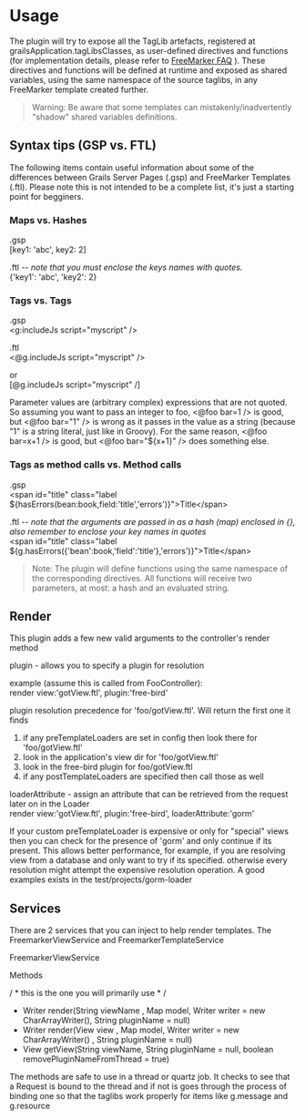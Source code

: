 # Usage

The plugin will try to expose all the TagLib artefacts, registered at grailsApplication.tagLibsClasses, as
user-defined directives and functions (for implementation details, please refer to
[FreeMarker FAQ](http://freemarker.sourceforge.net/docs/app_faq.html#faq_implement_function_or_macro_in_java) ).
These directives and functions will be defined at runtime and exposed as shared variables, using the same namespace
of the source taglibs, in any FreeMarker template created further.

>Warning:
>Be aware that some templates can mistakenly/inadvertently "shadow" shared variables definitions.

## Syntax tips (GSP vs. FTL)

The following items contain useful information about some of the differences between Grails Server Pages (.gsp) and
FreeMarker Templates (.ftl). Please note this is not intended to be a complete list, it's just a starting point for
begginers.

### Maps vs. Hashes

.gsp  
	[key1: 'abc', key2: 2]


.ftl  -- *note that you must enclose the keys names with quotes.*  
	{'key1': 'abc', 'key2': 2}

### Tags vs. Tags

.gsp  
	&lt;g:includeJs script="myscript" />

.ftl  
	&lt;@g.includeJs script="myscript" />

or  
	[@g.includeJs script="myscript" /]


Parameter values are (arbitrary complex) expressions that are not quoted. So assuming you want to pass an integer to
foo, <\@foo bar=1 /> is good, but <\@foo bar="1" /> is wrong as it passes in the value as a string (because "1" is a
string literal, just like in Groovy). For the same reason, <\@foo bar=x+1 /> is good, but <\@foo bar="${x+1}" />
does something else.

### Tags as method calls vs. Method calls

.gsp  
	&lt;span id="title" class="label ${hasErrors(bean:book,field:'title','errors')}">Title&lt;/span>

.ftl -- *note that the arguments are passed in as a hash (map) enclosed in {}, also remember to enclose your key names in
quotes*  
	&lt;span id="title" class="label ${g.hasErrors({'bean':book,'field':'title'},'errors')}">Title&lt;/span>


>Note:
>The plugin will define functions using the same namespace of the corresponding directives.
All functions will receive two parameters, at most: a hash and an evaluated string. 


## Render

This plugin adds a few new valid arguments to the controller's render method

plugin - allows you to specify a plugin for resolution

example (assume this is called from FooController):  
	render view:'gotView.ftl', plugin:'free-bird'

plugin resolution precedence for 'foo/gotView.ftl'. Will return the first one it finds

1. if any preTemplateLoaders are set in config then look there for 'foo/gotView.ftl'
2. look in the application's view dir for 'foo/gotView.ftl'
3. look in the free-bird plugin for foo/gotView.ftl
4. if any postTemplateLoaders are specified then call those as well

loaderAttribute - assign an attribute that can be retrieved from the request later on in the Loader  
	render view:'gotView.ftl', plugin:'free-bird', loaderAttribute:'gorm'

If your custom preTemplateLoader is expensive or only for "special" views then you can check for the presence of 'gorm' and only continue if its present.
This allows better performance, for example, if you are resolving view from a database and only want to try if its specified. otherwise every resolution might attempt the expensive resolution operation. A good examples exists in the test/projects/gorm-loader

## Services

There are 2 services that you can inject to help render templates. The FreemarkerViewService and FreemarkerTemplateService

FreemarkerViewService

Methods

/ * this is the one you will primarily use * /  

*	Writer render(String viewName , Map model, Writer writer = new CharArrayWriter(), String pluginName = null)
*	Writer render(View view , Map model, Writer writer = new CharArrayWriter() , String pluginName = null)
*	View getView(String viewName, String pluginName = null, boolean removePluginNameFromThread = true) 

The methods are safe to use in a thread or quartz job. It checks to see that a Request is bound to the thread and if not is goes through the process of binding one so that the taglibs work properly for items like g.message and g.resource


